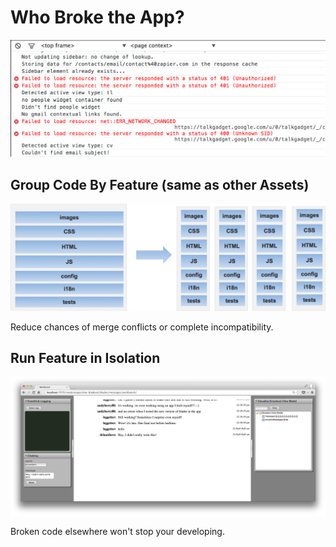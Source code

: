 # Who Broke the App?

![](/img/error.png)

## Group Code By Feature (same as other Assets)

![](/img/asset-structure.png)

Reduce chances of merge conflicts or complete incompatibility.

## Run Feature in Isolation

![](/img/messages-workbench.png)

Broken code elsewhere won't stop your developing.
